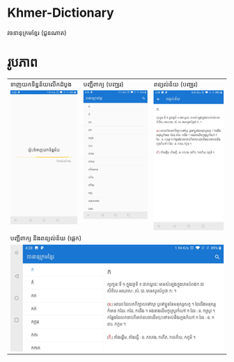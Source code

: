 # Khmer-Dictionary
វចនានុក្រមខ្មែរ (ជួនណាត)

# រូបភាព

<table>
  <tr>
     <td>ទាញយកទិន្នន័យលើកដំបូង</td>
     <td>បញ្ជីពាក្យ (បញ្ឈរ)</td>
     <td>ពន្យល់ន័យ (បញ្ឈរ)</td>
  </tr>
  <tr>
    <td valign="top"><img src="screenshots/Screenshot_20200430-162820.jpg"></td>
    <td valign="top"><img src="screenshots/Screenshot_20200430-162832.jpg"></td>
    <td valign="top"><img src="screenshots/Screenshot_20200430-162840.jpg"></td>
  </tr>
  <tr>
    <td colspan="3">បញ្ជីពាក្យ និងពន្យល់ន័យ (ផ្ដេក)</td>
  </tr>
  <tr>
  <td colspan="3"><img src="screenshots/Screenshot_20200430-162843.jpg"></td>
  </tr>
 </table>
